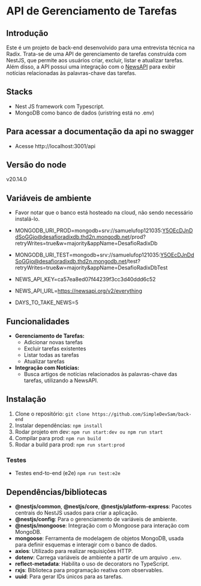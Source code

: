 # API de Gerenciamento de Tarefas

## Introdução

Este é um projeto de back-end desenvolvido para uma entrevista técnica na Radix. Trata-se de uma API de gerenciamento de tarefas construída com NestJS, que permite aos usuários criar, excluir, listar e atualizar tarefas. Além disso, a API possui uma integração com o [NewsAPI](https://newsapi.org/) para exibir notícias relacionadas às palavras-chave das tarefas.

## Stacks
- Nest JS framework com Typescript.
- MongoDB como banco de dados (uristring está no .env)

## Para acessar a documentação da api no swagger

- Acesse http://localhost:3001/api

## Versão do node
v20.14.0

## Variáveis de ambiente

- Favor notar que o banco está hosteado na cloud, não sendo necessário instalá-lo.

- MONGODB_URI_PROD=mongodb+srv://samuelufop121035:Y5OEcDJnDdSoGGjo@desafioradixdb.thd2n.mongodb.net/prod?retryWrites=true&w=majority&appName=DesafioRadixDb
- MONGODB_URI_TEST=mongodb+srv://samuelufop121035:Y5OEcDJnDdSoGGjo@desafioradixdb.thd2n.mongodb.net/test?retryWrites=true&w=majority&appName=DesafioRadixDbTest
- NEWS_API_KEY=ca57ea8ed07f44239f3cc3d40ddd6c52
- NEWS_API_URL=https://newsapi.org/v2/everything
- DAYS_TO_TAKE_NEWS=5


## Funcionalidades
- **Gerenciamento de Tarefas:**
  - Adicionar novas tarefas
  - Excluir tarefas existentes
  - Listar todas as tarefas
  - Atualizar tarefas
- **Integração com Notícias:**
  - Busca artigos de notícias relacionados às palavras-chave das tarefas, utilizando a NewsAPI.
  
## Instalação

1. Clone o repositório:
 `git clone https://github.com/SimpleDevSam/back-end `
  2. Instalar dependências:
 `npm install`
 3. Rodar projeto em dev:
 `npm run start:dev ou npm run start `
  4. Compilar para prod:
 `npm run build`
 5. Rodar a build para prod:
 `npm run start:prod`
 ### Testes
 - Testes end-to-end (e2e)
 `npm run test:e2e`


## Dependências/bibliotecas

-   **@nestjs/common**, **@nestjs/core**, **@nestjs/platform-express**: Pacotes centrais do NestJS usados para criar a aplicação.
-   **@nestjs/config**: Para o gerenciamento de variáveis de ambiente.
-   **@nestjs/mongoose**: Integração com o Mongoose para interação com MongoDB.
-   **mongoose**: Ferramenta de modelagem de objetos MongoDB, usada para definir esquemas e interagir com o banco de dados.
-   **axios**: Utilizado para realizar requisições HTTP.
-   **dotenv**: Carrega variáveis de ambiente a partir de um arquivo `.env`.
-   **reflect-metadata**: Habilita o uso de decorators no TypeScript.
-   **rxjs**: Biblioteca para programação reativa com observables.
-   **uuid**: Para gerar IDs únicos para as tarefas.